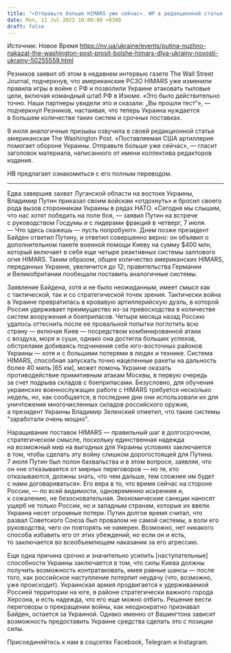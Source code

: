 ```yaml
---
title: "«Отправьте больше HIMARS уже сейчас». WP в редакционной статье призвала Белый дом нарастить поставки оружия и усилить Украину для контратак"
date: Mon, 11 Jul 2022 10:00:00 +0300
draft: false
---
```

Источник: Новое Время https://nv.ua/ukraine/events/putina-nuzhno-nakazat-the-washington-post-prosit-bolshe-himars-dlya-ukrainy-novosti-ukrainy-50255559.html


Резников заявил об этом в недавнем интервью газете The Wall Street Journal, подчеркнув, что американские РСЗО HIMARS уже изменили правила игры в войне с РФ и позволили Украине атаковать тыловые цели, включая командный штаб РФ в Изюме. «Это было действительно точно. Наши партнеры увидели это и сказали: „Вы прошли тест“», — подчеркнул Резников, настаивая, что теперь Украина нуждается в большем количестве таких систем и срочных поставках.

9 июля аналогичные призывы озвучила в своей редакционной статье американская The Washington Post. «Поставляемая США артиллерия помогает обороне Украины. Отправьте больше уже сейчас», — гласит заголовок материала, написанного от имени коллектива редакторов издания.

НВ предлагает ознакомиться с его полным переводом.

***

Едва завершив захват Луганской области  на востоке Украины, Владимир Путин приказал своим войскам «отдохнуть» и бросил своего рода вызов сторонникам Украины в рядах НАТО. «Сегодня мы слышим, что нас хотят победить на поле боя, — заявил Путин на встрече с руководством Госдумы и с лидерами фракций в четверг, 7 июля. — Что здесь скажешь — пусть попробуют». Днем позже президент Байден ответил Путину, и ответил совершенно верно: он объявил о дополнительном пакете военной помощи Киеву на сумму $400 млн, который включает в себя еще четыре реактивных системы залпового огня HIMARS. Таким образом, общее количество американских HIMARS, переданных Украине, увеличится до 12; правительства Германии и Великобритании пообещали поставить аналогичные системы.

Заявление Байдена, хотя и не было неожиданным, имеет смысл как с тактической, так и со стратегической точек зрения. Тактически война в Украине превратилась в кровавую артиллерийскую дуэль, в которой Россия удерживает преимущество из-за превосходства в количестве систем вооружения и боеприпасов. Четыре месяца назад Россию удалось оттеснить после ее провальной попытки поглотить всю страну — включая Киев — посредством комбинированной атаки с воздуха, моря и суши, однако она достигла больших успехов, обстрелами добиваясь подчинения себе юго-восточных районов Украины — хотя и с большими потерями в людях и технике. Система HIMARS, способная запускать точно нацеленные ракеты на дальность более 40 миль [65 км], может помочь Украине оказать противодействие примитивным атакам Москвы, в первую очередь за счет подрыва складов с боеприпасами. Безусловно, для обучения украинских военнослужащих работе с HIMARS требуется несколько недель, но, как сообщается, в последние дни они использовали их для уничтожения многочисленных складов российского оружия, а президент Украины Владимир Зеленский отметил, что такие системы "заработали очень мощно".

Наращивание поставок HIMARS — правильный шаг в долгосрочном, стратегическом смысле, поскольку единственная надежда на возможный мир на выгодных для Украины условиях заключается в том, чтобы сделать эту войну слишком дорогостоящей для Путина. 7 июля Путин был полон бахвальства и в этом вопросе, заявляя, что он «не отказывается от мирных переговоров — но те, кто отказываются, должны знать, что чем дальше, тем сложнее им будет с нами договариваться». Его вера в то, что время сейчас на стороне России, — по всей видимости, одновременно искренняя и, к сожалению, не безосновательная. Экономические санкции наносят ущерб не только России, но и западным странам, которые их ввели. Украина несет огромные потери. Путин долгое время считал, что развал Советского Союза был провалом не самой системы, а воли его руководства, чего он повторять не намерен. Возможно, нет никакого способа избавить его от этих убеждений, но если он и есть, то заключается во всеобъемлющем наказании за его агрессию.

Еще одна причина срочно и значительно усилить [наступательные] способности Украины заключается в том, что силы Киева должны получить возможность контратаковать, имея равные шансы — после того, как российское наступление потерпит неудачу (что, возможно, уже происходит). Украинская армия продвигается к удерживаемой Россией территории на юге, в районе стратегически важного города Херсона, и есть надежда, что его еще можно отбить. Решение вести переговоры о прекращении войны, как неоднократно признавал Байден, остается за Украиной. Однако именно от Вашингтона зависит возможность предоставить Украине средства сделать это с позиции силы.

Присоединяйтесь к нам в соцсетях Facebook, Telegram и Instagram.
